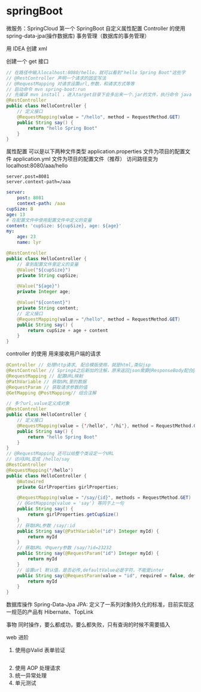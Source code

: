 # springBoot

微服务：SpringCloud
第一个 SpringBoot
自定义属性配置
Controller 的使用
spring-data-jpa(操作数据库)
事务管理（数据库的事务管理）

用 IDEA 创建
xml

创建一个 get 接口

```java
// 在路径中输入localhost:8080/hello，就可以看到"hello Spring Boot"这些字
// @RestController 声明一个请求的固定写法
// @RequestMapping 对请求设置url,参数，和请求方式等等
// 启动命令 mvn spring-boot:run
// 先编译 mvn install ，进入target目录下会多出来一个.jar的文件，执行命令 java -jar .jar文件名（带后缀）也可以启动
@RestController
public class HelloController {
    // 定义接口
    @RequestMapping(value = "/hello", method = RequestMethod.GET)
    public String say() {
        return "hello Spring Boot"
    }
}
```

属性配置
可以是以下两种文件类型
application.properties 文件为项目的配置文件
application.yml 文件为项目的配置文件（推荐）
访问路径变为 localhost:8080/aaa/hello

```properties
server.post=8081
server.context-path=/aaa
```

```yml
server:
    post: 8081
    context-path: /aaa
cupSize: B
age: 13
# 在配置文件中使用配置文件中定义的变量
content: 'cupSize: ${cupSize}, age: ${age}'
my:
    age: 23
    name: lyr
```

```java
@RestController
public class HelloController {
    // 拿到配置文件里定义的变量
    @Value("${cupSize}")
    private String cupSize;

    @Value("${age}")
    private Integer age;

    @Value("${content}")
    private String content;
    // 定义接口
    @RequestMapping(value = "/hello", method = RequestMethod.GET)
    public String say() {
        return cupSize + age + content
    }
}
```

controller 的使用
用来接收用户端的请求

```java
@Controller // 处理http请求, 配合模版使用，就是html,类似jsp
@RestController // Spring4之后新加的注解，原来返回json需要@ResponseBody配合@Controller; @RestController = @Controller + @ResponseBody
@RequestMapping // 配置URL映射
@PathVariable // 获取URL里的数据
@RequestParam // 获取请求参数的值
@GetMapping @PostMapping// 组合注解

// 多个url,value定义成对象
@RestController
public class HelloController {
    // 定义接口
    @RequestMapping(value = {'/hello', '/hi'}, method = RequestMethod.GET)
    public String say() {
        return "hello Spring Boot"
    }
}
// @RequestMapping 还可以给整个类设定一个URL
// 访问URL变成 /hello/say
@RestController
@RequestMapping('/hello')
public class HelloController {
    @Autowired
    private GirlProperties girlProperties;

    @RequestMapping(value = "/say/{id}", methods = RequestMethod.GET)
    // @GetMapping(value = 'say') 等同于上一句
    public String say() {
        return girlProperties.getCupSize()
    }
    // 获取URL参数 /say/:id
    public String say(@PathVariable("id") Integer myId) {
        return myId
    }
    // 获取URL 中query参数 /say/?id=23232
    public String say(@RequestParam("id") Integer myId) {
        return myId
    }
    // 设置url 默认值，是否必传,defaultValue必是字符，不能是inter
    public String say(@RequestParam(value = "id", required = false, defaultValue = "0") Integer myId) {
        return myId
    }
}
```

数据库操作
Spring-Data-Jpa
JPA: 定义了一系列对象持久化的标准，目前实现这一规范的产品有 Hibernate、TopLink

事物
同时操作，要么都成功，要么都失败，只有查询的时候不需要插入

web 进阶

1. 使用@Valid 表单验证

```java

```

2. 使用 AOP 处理请求
3. 统一异常处理
4. 单元测试
